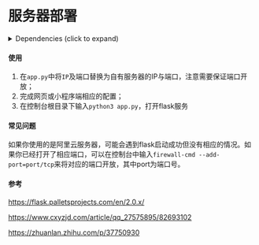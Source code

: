 # 服务器部署

<details>
  <summary> Dependencies (click to expand) </summary>
  
  - flask
  - socket
  - cv2
  - datetime
  - random
  - copy
  - flask_cors
  - scipy
  - numpy
  - skimage
  - numba
  - </details>
  
#### 使用

1. 在`app.py`中将`IP`及端口替换为自有服务器的IP与端口，注意需要保证端口开放；
2. 完成网页或小程序端相应的配置；
3. 在控制台根目录下输入`python3 app.py`，打开flask服务

#### 常见问题

如果你使用的是阿里云服务器，可能会遇到flask启动成功但没有相应的情况。如果你已经打开了相应端口，可以在控制台中输入`firewall-cmd --add-port=port/tcp`来将对应的端口开放，其中port为端口号。

#### 参考

https://flask.palletsprojects.com/en/2.0.x/

https://www.cxyzjd.com/article/qq_27575895/82693102

https://zhuanlan.zhihu.com/p/37750930

